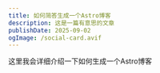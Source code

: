 ```yaml
---
title: 如何简答生成一个Astro博客
description: 这是一篇有意思的文章
publishDate: 2025-09-02
ogImage: /social-card.avif
---
```

这里我会详细介绍一下如何生成一个Astro博客
